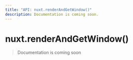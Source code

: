 ```yaml
---
title: "API: nuxt.renderAndGetWindow()"
description: Documentation is coming soon.
---
```


# nuxt.renderAndGetWindow()

> Documentation is coming soon

